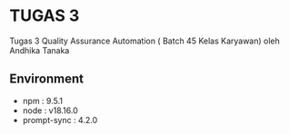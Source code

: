 # TUGAS 3

Tugas 3 Quality Assurance Automation ( Batch 45 Kelas Karyawan) oleh Andhika Tanaka

## Environment
- npm : 9.5.1
- node : v18.16.0
- prompt-sync : 4.2.0
